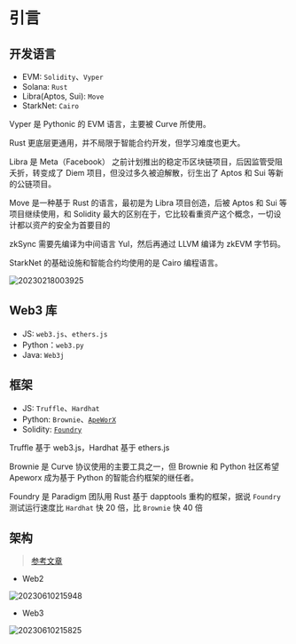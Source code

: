 # 引言

## 开发语言

- EVM: `Solidity`、`Vyper`
- Solana: `Rust`
- Libra(Aptos, Sui): `Move`
- StarkNet: `Cairo`

Vyper 是 Pythonic 的 EVM 语言，主要被 Curve 所使用。

Rust 更底层更通用，并不局限于智能合约开发，但学习难度也更大。

Libra 是 Meta（Facebook） 之前计划推出的稳定币区块链项目，后因监管受阻夭折，转变成了 Diem 项目，但没过多久被迫解散，衍生出了 Aptos 和 Sui 等新的公链项目。

Move 是一种基于 Rust 的语言，最初是为 Libra 项目创造，后被 Aptos 和 Sui 等项目继续使用，和 Solidity 最大的区别在于，它比较看重资产这个概念，一切设计都以资产的安全为首要目的

zkSync 需要先编译为中间语言 Yul，然后再通过 LLVM 编译为 zkEVM 字节码。

StarkNet 的基础设施和智能合约均使用的是 Cairo 编程语言。

![20230218003925](https://image.zuoright.com/20230218003925.png)

## Web3 库

- JS: `web3.js`、`ethers.js`
- Python：`web3.py`
- Java: `Web3j`

## 框架

- JS: `Truffle`、`Hardhat`
- Python: `Brownie`、[`ApeWorX`](https://github.com/ApeWorX/ape)
- Solidity: [`Foundry`](https://getfoundry.sh/)

Truffle 基于 web3.js，Hardhat 基于 ethers.js

Brownie 是 Curve 协议使用的主要工具之一，但 Brownie 和 Python 社区希望 Apeworx 成为基于 Python 的智能合约框架的继任者。

Foundry 是 Paradigm 团队用 Rust 基于 dapptools 重构的框架，据说 `Foundry` 测试运行速度比 `Hardhat` 快 20 倍，比 `Brownie` 快 40 倍

## 架构

> [参考文章](https://www.preethikasireddy.com/post/the-architecture-of-a-web-3-0-application)

- Web2

![20230610215948](https://image.zuoright.com/20230610215948.png)

- Web3

![20230610215825](https://image.zuoright.com/20230610215825.png)
